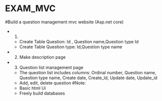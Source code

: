 # EXAM_MVC

#Build a question management mvc website (Asp.net core)
+ 1) 
	- Create Table Question:   Id , Question name,Question type Id
	- Create Table Question type: Id,Question type name
+ 2) Make description page
+ 3) Question list management page
	- The question list includes columns: 
		Ordinal number, 
		Question name, 
		Question type name, 
		Create date, 
		Create_Id, 
		Update date, 
		Update_id
	- Add, edit, delete question
#Note: 
	- Basic html Ui
	- Freely build databases
